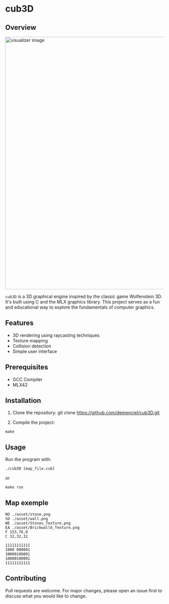 # cub3D

## Overview


<img src="https://imgur.com/SCUimh3.gif" alt="visualizer image" width="800">


`cub3D` is a 3D graphical engine inspired by the classic game Wolfenstein 3D. It's built using C and the MLX graphics library. This project serves as a fun and educational way to explore the fundamentals of computer graphics.

## Features

- 3D rendering using raycasting techniques
- Texture mapping
- Collision detection
- Simple user interface

## Prerequisites

- GCC Compiler
- MLX42

## Installation

1. Clone the repository:
git clone https://github.com/demenciel/cub3D.git

3. Compile the project:
```
make
```

## Usage

Run the program with:

```
./cub3D [map_file.cub]
```

or

```
make run
```

## Map exemple

```
NO ./asset/stone.png
SO ./asset/wall.png
WE ./asset/Stones_Texture.png
EA ./asset/Brickwall6_Texture.png
F 153,76,0
C 32,32,32

11111111111
1000 000001
1N000100001
10000100001
11111111111
```

## Contributing

Pull requests are welcome. For major changes, please open an issue first to discuss what you would like to change.
